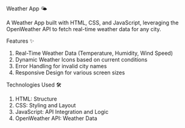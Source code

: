 Weather App 🌤️

A Weather App built with HTML, CSS, and JavaScript, leveraging the OpenWeather API to fetch real-time weather data for any city.

Features ✨
1. Real-Time Weather Data (Temperature, Humidity, Wind Speed)
2. Dynamic Weather Icons based on current conditions
3. Error Handling for invalid city names
4. Responsive Design for various screen sizes
   
Technologies Used 🛠️
1. HTML: Structure
2. CSS: Styling and Layout
3. JavaScript: API Integration and Logic
4. OpenWeather API: Weather Data

